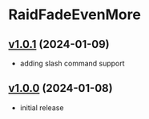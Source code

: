 # RaidFadeEvenMore

## [v1.0.1](https://github.com/rbgdevx/raid-fade-even-more/releases/tag/v1.0.1) (2024-01-09)

- adding slash command support

## [v1.0.0](https://github.com/rbgdevx/raid-fade-even-more/releases/tag/v1.0.0) (2024-01-08)

- initial release
